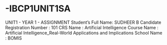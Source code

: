 # -IBCP1UNIT1SA
UNIT1 - YEAR 1 - ASSIGNMENT
Student’s Full Name: SUDHEER B
Candidate Registration Number : 101
CRS Name : Artificial Intelligence
Course Name : Artificial Intelligence_Real-World Applications and Implications
School Name : BOMIS

